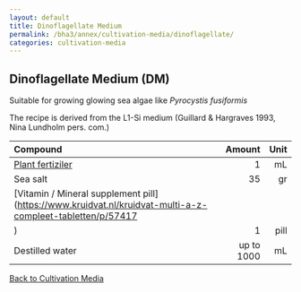 ```yaml
---
layout: default
title: Dinoflagellate Medium
permalink: /bha3/annex/cultivation-media/dinoflagellate/
categories: cultivation-media
---
```


## Dinoflagellate Medium (DM)

Suitable for growing glowing sea algae like *Pyrocystis fusiformis*

The recipe is derived from the L1-Si medium (Guillard & Hargraves 1993, Nina Lundholm pers. com.)

|Compound| Amount | Unit |
|:-------|-------:|-----:|
|[Plant fertiziler](https://www.pokon.nl/huis/kamerplanten/pokon-universeel/)|1|mL|
|Sea salt|35|gr|
|[Vitamin / Mineral supplement pill](https://www.kruidvat.nl/kruidvat-multi-a-z-compleet-tabletten/p/57417
)|1|pill|
|Destilled water| up to 1000|mL|

[Back to Cultivation Media](/bha3/annex/cultivation-media/)
